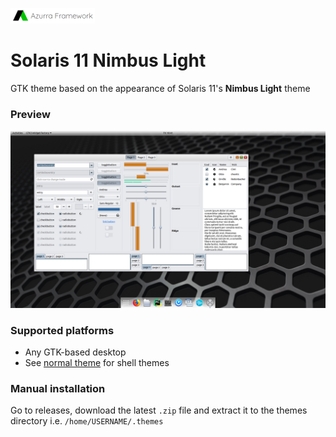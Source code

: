 [![built-with-azurra-framework](https://github.com/B00merang-Project/B00merang-Project.github.io/blob/master/resources/badges/azurra/badge_smaller.png)](https://github.com/B00merang-Project/Azurra_framework)

# Solaris 11 Nimbus Light
GTK theme based on the appearance of Solaris 11's **Nimbus Light** theme

### Preview
![solaris-11-light](https://github.com/B00merang-Project/gallery/raw/master/Solaris%2011%20Nimbus%20Light.png)

### Supported platforms
- Any GTK-based desktop
- See [normal theme](https://github.com/B00merang-Project/Solaris-11) for shell themes

### Manual installation
Go to releases, download the latest `.zip` file and extract it to the themes directory i.e. `/home/USERNAME/.themes`
